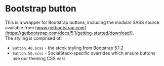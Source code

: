 # Bootstrap button 

This is a wrapper for Bootstrap buttons, including the modular SASS source available from [www.getbootstrap.com](https://getbootstrap.com/docs/5.1/getting-started/download/).  
The styling is comprised of:

* `Button.40.scss` - the stcok styling from Bootstrap 5.1.2
* `Button.50.scss` - SocialStack-specific overrides which ensure buttons use our theming CSS vars
